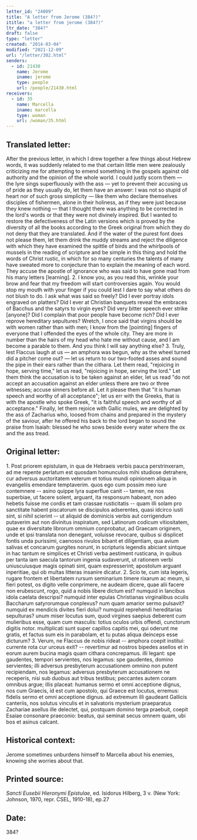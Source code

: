 ```yaml
---
letter_id: "24009"
title: "A letter from Jerome (384?)"
ititle: "a letter from jerome (384?)"
ltr_date: "384?"
draft: false
type: "letter"
created: "2014-03-04"
modified: "2021-12-09"
url: "/letter/302.html"
senders:
  - id: 21430
    name: Jerome
    iname: jerome
    type: people
    url: /people/21430.html
receivers:
  - id: 35
    name: Marcella
    iname: marcella
    type: woman
    url: /woman/35.html
---
```

<h2> Translated letter:</h2>After the previous letter, in which I drew together a few things about Hebrew words, it was suddenly related to me that certain little men were zealously criticizing me for attempting to emend something in the gospels against old authority and the opinion of the whole world.  I could justly scorn them — the lyre sings superfluously with the ass — yet to prevent their accusing us of pride as they usually do, let them have an answer:  I was not so stupid of heart nor of such gross simplicity — like them who declare themselves disciples of fishermen, alone in their holiness, as if they were just because they knew nothing — that I thought there was anything to be corrected in the lord's words or that they were not divinely inspired.  But I wanted to restore the defectiveness of the Latin versions which is proved by the diversity of all the books according to the Greek original from which they do not deny that they are translated.  And if the water of the purest font does not please them, let them drink the muddy streams and reject the diligence with which they have examined the spittle of birds and the whirlpools of mussels in the reading of scripture and be simple in this thing and hold the words of Christ rustic, in which for so many centuries the talents of many have sweated more to conjecture than to explain the meaning of each word.  They accuse the apostle of ignorance who was said to have gone mad from his many letters [learning].
2.  I know you, as you read this, wrinkle your brow and fear that my freedom will start controversies again.  You would stop my mouth with your finger if you could lest I dare to say what others do not blush to do.  I ask what was said so freely?  Did I ever portray idols engraved on platters?  Did I ever at Christian banquets reveal the embraces of Bacchus and the satyrs to virgin eyes?  Did very bitter speech ever strike [anyone]?  Did I complain that poor people have become rich?  Did I ever reprove hereditary sepultures?  Wretch, I once said that virgins should be with women rather than with men; I know from the [pointing] fingers of everyone that I offended the eyes of the whole city.  They are more in number than the hairs of my head who hate me without cause, and I am become a parable to them.  And you think I will say anything else?
3.  Truly, lest Flaccus laugh at us — an amphora was begun, why as the wheel turned did a pitcher come out? — let us return to our two-footed asses and sound the pipe in their ears rather than the cithara.  Let them read, "rejoicing in hope, serving time," let us read, "rejoicing in hope, serving the lord."  Let them think the accusation is to be taken against an elder, let us read "do not accept an accusation against an elder unless there are two or three witnesses; accuse sinners before all.  Let it please them that "it is human speech and worthy of all acceptance"; let us err with the Greeks, that is with the apostle who spoke Greek,  "it is faithful speech and worthy of all acceptance."  Finally, let them rejoice with Gallic mules, we are delighted by the ass of Zacharius who, loosed from chains and prepared in the mystery of the saviour, after he offered his back to the lord began to sound the praise from Isaiah:  blessed he who sows beside every water where the ox and the ass tread.
<h2 class="mt-4"> Original letter:</h2>1.  Post priorem epistulam, in qua de Hebraeis verbis pauca perstrinxeram, ad me repente perlatum est quosdam homunculos mihi studiose detrahere, cur adversus auctoritatem veterum et totius mundi opinionem aliqua in evangeliis emendare temptaverim. quos ego cum possim meo iure contemnere -- asino quippe lyra superflue canit -- tamen, ne nos superbiae, ut facere solent, arguant, ita responsum habeant, non adeo hebetis fuisse me cordis et tam crassae rusticitatis -- quam illi solam pro sanctitate habent piscatorum se discipulos adserentes, quasi idcirco iusti sint, si nihil scierint -- ut aliquid de dominicis verbis aut corrigendum putaverim aut non divinitus inspiratum, sed Latinorum codicum vitiositatem, quae ex diversitate librorum omnium conprobatur, ad Graecam originem, unde et ipsi translata non denegant, voluisse revocare, quibus si displicet fontis unda purissimi, caenosos rivulos bibant et diligentiam, qua avium salivas et concarum gurgites norunt, in scripturis legendis abiciant sintque in hac tantum re simplices et Christi verba aestiment rusticana, in quibus per tanta iam saecula tantorum ingenia sudaverunt, ut rationem verbi uniuscuiusque magis opinati sint, quam expresserint; apostolum arguant inperitiae, qui ob multas litteras insanire dicatur.
2.  Scio te, cum ista legeris, rugare frontem et libertatem rursum seminarium timere rixarum ac meum, si fieri potest, os digito velle conprimere, ne audeam dicere, quae alii facere non erubescunt, rogo, quid a nobis libere dictum est? numquid in lancibus idola caelata descripsi? numquid inter epulas Christianas virginalibus oculis Baccharum satyrorumque conplexus? num quam amarior sermo pulsavit? numquid ex mendicis divites fieri dolui? numquid reprehendi hereditarias sepulturas? unum miser locutus sum, quod virgines saepius deberent cum mulieribus esse, quam cum masculis: totius oculos urbis offendi, cunctorum digitis notor. multiplicati sunt super capillos capitis mei, qui oderunt me gratis, et factus sum eis in parabolam, et tu putas aliqua deinceps esse dicturum?
3.  Verum, ne Flaccus de nobis rideat -- amphora coepit institui: currente rota cur urceus exit? -- revertimur ad nostros bipedes asellos et in eorum aurem bucina magis quam cithara concrepamus. illi legant: spe gaudentes, tempori servientes, nos legamus: spe gaudentes, domino servientes; illi adversus presbyterum accusationem omnino non putent recipiendam, nos legamus: adversus presbyterum accusationem ne receperis, nisi sub duobus aut tribus testibus; peccantes autem coram omnibus argue; illis placeat: humanus sermo et omni acceptione dignus, nos cum Graecis, id est cum apostolo, qui Graece est locutus, erremus: fidelis sermo et omni acceptione dignus. ad extremum illi gaudeant Gallicis canteriis, nos solutus vinculis et in salvatoris mysterium praeparatus Zachariae asellus ille delectet, qui, postquam domino terga praebuit, coepit Esaiae consonare praeconio: beatus, qui seminat secus omnem quam, ubi bos et asinus calcant.
<h2 class="mt-4"> Historical context:</h2>Jerome sometimes unburdens himself to Marcella about his enemies, knowing she worries about that.
<h2 class="mt-4"> Printed source:</h2><p><em>Sancti Eusebii Hieronymi Epistulae</em>, ed. Isidorus Hilberg, 3 v. (New York: Johnson, 1970, repr. CSEL, 1910-18), ep.27</p><h2 class="mt-4"> Date:</h2>384?